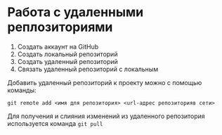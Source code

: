 # Работа с удаленными реплозиториями

1. Создать аккаунт на GitHub
2. Создать локальный репозиторий
3. Создать удаленный репозиторий
4. Связать удаленный репозиторий с локальным

Добавить удаленный репозиторий к проекту можно с помощью команды: 
```
git remote add <имя для репозитория> <url-адрес репозиторияв сети>
```
Для получения и слияния изменений из удаленного репозитория используется команда `git pull`
